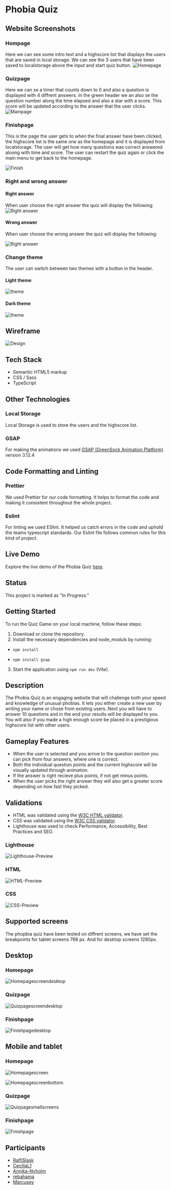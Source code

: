 # Phobia Quiz


## Website Screenshots

### Hompage
Here we can see some intro text and a highscore list that displays the users that are saved in local storage. We can see the 3 users that have been saved to localstorage above the input and start quiz button.
![Homepage](./docs/website-screenshots/homepage.png)

### Quizpage


Here we can se a timer that counts down to 0 and also a question is displayed with 4 diffrent answers. In the green header we an also se the question number along the time elapsed and also a star with a score. This score will be updated according to the answer that the user clicks.
![Mainpage](./docs/website-screenshots/mainpage.png)

### Finishpage
This is the page the user gets to when the final answer have been clicked, the highscore list is the same one as the homepage and it is displayed from localstorage. The user will get how many questions was correct answered aloong with time and score. The user can restart the quiz again or click the main menu to get back to the homepage.

![Finish](./docs/website-screenshots/lastpage.png)

### Right and wrong answer

#### Right answer
When user choose the right answer the quiz will display the following:
![Right answer](./docs/website-screenshots/right-answer.png)

#### Wrong answer

When user choose the wrong answer the quiz will display the following:

![Right answer](./docs/website-screenshots/wrong-answer.png)

### Change theme

The user can switch between two themes with a button in the header.

#### Light theme
![theme](./docs/website-screenshots/change-theme.png)

#### Dark theme
![theme](./docs/website-screenshots/homepage.png)

## Wireframe

![Design](./src/assets/design/Quiz-Design.jpg)

## Tech Stack

- Semantic HTML5 markup
- CSS / Sass
- TypeScript


## Other Technologies


### Local Storage

Local Storage is used to store the users and the highscore list.

### GSAP

For making the animations we used [GSAP (GreenSock Animation Platform)](https://gsap.com/) version 3.12.4

## Code Formatting and Linting

### Prettier

We used Prettier for our code formatting. It helps to format the code and making it consistent throughout the whole project.

### Eslint

For linting we used ESlint. It helped us catch errors in the code and uphold the teams typescript standards. Our Eslint file
follows common rules for this kind of project.

## Live Demo

Explore the live demo of the Phobia Quiz [here](https://medieinstitutet.github.io/fed23d-javascript-grundkurs-gruppuppgift-tangerinerna).

## Status

This project is marked as "In Progress."

## Getting Started

To run the Quiz Game on your local machine, follow these steps:

1. Download or clone the repository.
2. Install the necessary dependencies and node_moduls by running:
* `npm install`

* `npm install gsap`
3. Start the application using `npm run dev` (Vite).

## Description

The Phobia Quiz is an engaging website that will challenge both your speed and knowledge of unusual phobias. It lets you either create
a new user by writing your name or chose from existing users. Next you will have to answer 10 questions and in the end your results will be displayed to you. You will also if you made a high enough score be placed in a prestigious highscore list with other users.

## Gameplay Features

- When the user is selected and you arrive to the question section you can pick from four answers, where one is correct.
- Both the individual question points and the current highscore will be visually updated through animation.
- If the answer is right recieve plus points, if not get minus points.
- When the user picks the right answer they will also get a greater score depending on how fast they picked.

## Validations

- HTML was validated using the [W3C HTML validator](https://validator.w3.org/).
- CSS was validated using the [W3C CSS validator](https://jigsaw.w3.org/css-validator/).
- Lighthouse was used to check Performance, Accessibility, Best Practices and SEO.

### Lighthouse

![Lighthouse-Preview](./docs/validation/lighthouse.jpg)

### HTML

![HTML-Preview](./docs/validation/html-validation.jpg)

### CSS

![CSS-Preview](./docs/validation/css-validation.jpg)

## Supported screens
The phopbia quiz have been tested on diffrent screens, we have set the breakpoints for tablet screens 768 px. And for desktop screens 1280px.


## Desktop
### Homepage

![Homepagescreendesktop](./docs/website-screenshots/homepage-big-screen.png)

### Quizpage

![Quizpagescreendesktop](./docs/website-screenshots/quizpage-big-screen.png)


### Finishpage

![Finishpagedesktop](./docs/website-screenshots/finishedpage-big-screen.png)


## Mobile and tablet


### Homepage
![Homepagescreen](./docs/website-screenshots/homepage-small-screen.png)

![Homepagescreenbottom](./docs/website-screenshots/homepage-small-screen-bottom.png)


### Quizpage
![Quizpagesmallscreens](./docs/website-screenshots/quizpage-small-screen.png)


### Finishpage
![Finishpage](./docs/website-screenshots/finishedpage-small-screen.png)


## Participants

- [RalfiSlask](https://github.com/RalfiSlask)
- [CeciliaL1](https://github.com/CeciliaL1)
- [Annika-Nyholm](https://github.com/Annika-Nyholm)
- [rebahama](https://github.com/rebahama)
- [Marcusey](https://github.com/Marcusey)
